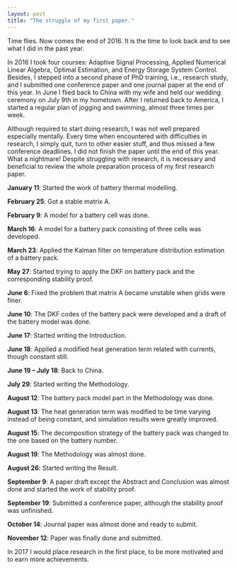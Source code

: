 ```yaml
---
layout: post
title: "The struggle of my first paper."
---
```


Time flies. Now comes the end of 2016. It is the time to look back and to see what I did in the past year. 

In 2016 I took four courses: Adaptive Signal Processing, Applied Numerical Linear Algebra, Optimal Estimation, and Energy Storage System Control. Besides, I stepped into a second phase of PhD training, i.e., research study, and I submitted one conference paper and one journal paper at the end of this year. In June I flied back to China with my wife and held our wedding ceremony on July 9th in my hometown. After I returned back to America, I started a regular plan of jogging and swimming, almost three times per week. 

Although required to start doing research, I was not well prepared especially mentally. Every time when encountered with difficulties in research, I simply quit, turn to other easier stuff, and thus missed a few conference deadlines. I did not finish the paper until the end of this year. What a nightmare! Despite struggling with research, it is necessary and beneficial to review the whole preparation process of my first research paper.

**January 11**: Started the work of battery thermal modelling.

**February 25**: Got a stable matrix A.

**February 9**: A model for a battery cell was done.

**March 16**: A model for a battery pack consisting of three cells was developed.

**March 23**: Applied the Kalman filter on temperature distribution estimation of a battery pack.

**May 27**: Started trying to apply the DKF on battery pack and the corresponding stability proof.

**June 6**: Fixed the problem that matrix A became unstable when grids were finer.

**June 10**: The DKF codes of the battery pack were developed and a draft of the battery model was done.

**June 17**: Started writing the Introduction.

**June 18**: Applied a modified heat generation term related with currents, though constant still.

**June 19 – July 18**: Back to China.

**July 29**: Started writing the Methodology.

**August 12**: The battery pack model part in the Methodology was done.

**August 13**: The heat generation term was modified to be time varying instead of being constant, and simulation results were greatly improved.

**August 15**: The decomposition strategy of the battery pack was changed to the one based on the battery number.

**August 19**: The Methodology was almost done.

**August 26**: Started writing the Result.

**September 9**: A paper draft except the Abstract and Conclusion was almost done and started the work of stability proof.

**September 19**: Submitted a conference paper, although the stability proof was unfinished.

**October 14**: Journal paper was almost done and ready to submit.

**November 12**: Paper was finally done and submitted.

In 2017 I would place research in the first place, to be more motivated and to earn more achievements.

